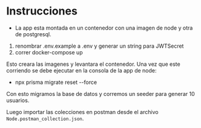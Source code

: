 # Instrucciones

- La app esta montada en un contenedor con una imagen de node y otra de postgresql.

1) renombrar .env.example a .env y generar un string para JWTSecret
2) correr docker-compose up

Esto creara las imagenes y levantara el contenedor. Una vez que este corriendo se debe ejecutar en la consola de la app de node:

- npx prisma migrate reset --force

Con esto migramos la base de datos y corremos un seeder para generar 10 usuarios.

Luego importar las colecciones en postman desde el archivo `Node.postman_collection.json`. 

